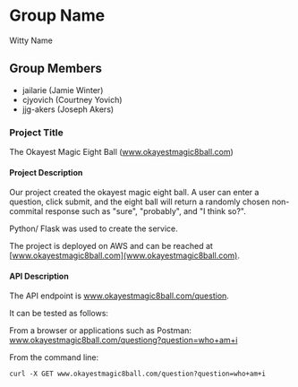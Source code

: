 # Group Name
Witty Name

## Group Members
- jailarie (Jamie Winter)
- cjyovich (Courtney Yovich)
- jjg-akers (Joseph Akers)


### Project Title

The Okayest Magic Eight Ball (www.okayestmagic8ball.com)

#### Project Description

Our project created the okayest magic eight ball. A user can enter a question, click submit, and the eight ball will return a randomly chosen non-commital response such as "sure", "probably", and "I think so?". 

Python/ Flask was used to create the service.

The project is deployed on AWS and can be reached at [www.okayestmagic8ball.com](www.okayestmagic8ball.com).
    
#### API Description
The API endpoint is www.okayestmagic8ball.com/question.

It can be tested as follows:

From a browser or applications such as Postman:
        www.okayestmagic8ball.com/questiong?question=who+am+i
    
From the command line:
```
curl -X GET www.okayestmagic8ball.com/question?question=who+am+i
```

